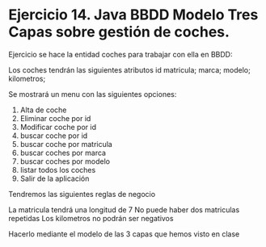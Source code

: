 # Ejercicio 14. Java BBDD Modelo Tres Capas sobre gestión de coches.

Ejercicio se hace la entidad coches para trabajar con ella en BBDD:

Los coches tendrán las siguientes atributos
id
matricula;
marca;
modelo;
kilometros;

Se mostrará un menu con las siguientes opciones:

1. Alta de coche
2. Eliminar coche por id
3. Modificar coche por id
4. buscar coche por id
5. buscar coche por matricula
6. buscar coches por marca
7. buscar coches por modelo
8. listar todos los coches
9. Salir de la aplicación

Tendremos las siguientes reglas de negocio

La matricula tendrá una longitud de 7
No puede haber dos matriculas repetidas
Los kilometros no podrán ser negativos

Hacerlo mediante el modelo de las 3 capas que hemos visto en clase


